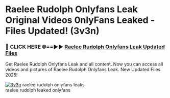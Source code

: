 # Raelee Rudolph Onlyfans Leak Original Videos 0nlyFans Leaked - Files Updated! (3v3n)

<h3>🔴 CLICK HERE 🌐==►► <a href="https://tinyurl.com/3hn5wdd3" rel="nofollow">Raelee Rudolph Onlyfans Leak Updated Files</a></h3>

Get Raelee Rudolph Onlyfans Leak and all content. Now you can access all videos and pictures of Raelee Rudolph Onlyfans Leak. New Updated Files 2025!

[![3v3n](https://i.imgur.com/4HnBqBT.gif)](https://tinyurl.com/3hn5wdd3)
raelee rudolph onlyfans leaks<br>
raelee rudolph leaked onlyfans